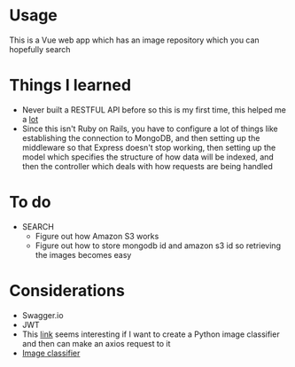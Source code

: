 # Usage

This is a Vue web app which has an image repository which you can hopefully search

# Things I learned

- Never built a RESTFUL API before so this is my first time, this helped me a [lot](https://levelup.gitconnected.com/how-to-build-a-restful-api-using-node-js-express-mongodb-1882a966726c)
- Since this isn't Ruby on Rails, you have to configure a lot of things like establishing the connection to MongoDB, and then setting up the middleware so that Express doesn't stop working, then setting up the model which specifies the structure of how data will be indexed, and then the controller which deals with how requests are being handled

# To do

- SEARCH
  - Figure out how Amazon S3 works
  - Figure out how to store mongodb id and amazon s3 id so retrieving the images becomes easy

# Considerations

- Swagger.io
- JWT
- This [link](https://stackoverflow.com/questions/13175510/call-python-function-from-javascript-code) seems interesting if I want to create a Python image classifier and then can make an axios request to it
- [Image classifier](https://www.tensorflow.org/tutorials/images/classification)
